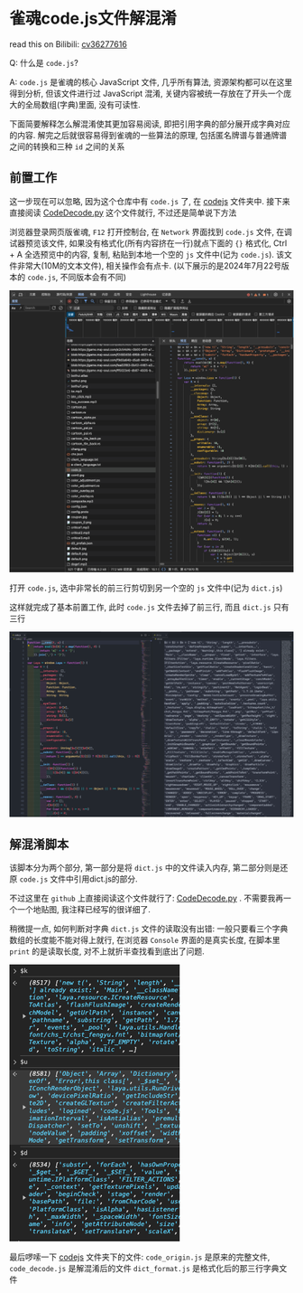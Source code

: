 # 雀魂code.js文件解混淆

read this on Bilibili: [cv36277616](https://www.bilibili.com/read/cv36277616)

Q: 什么是 `code.js`?

A: `code.js` 是雀魂的核心 JavaScript 文件, 几乎所有算法, 资源架构都可以在这里得到分析, 
但该文件进行过 JavaScript 混淆, 关键内容被统一存放在了开头一个庞大的全局数组(字典)里面, 没有可读性.

下面简要解释怎么解混淆使其更加容易阅读, 即把引用字典的部分展开成字典对应的内容.
解完之后就很容易得到雀魂的一些算法的原理, 包括匿名牌谱与普通牌谱之间的转换和三种 `id` 之间的关系

## 前置工作

这一步现在可以忽略, 因为这个仓库中有 `code.js` 了, 在 [codejs](../../codejs) 文件夹中.
接下来直接阅读 [CodeDecode.py](../../CodeDecode.py) 这个文件就行, 不过还是简单说下方法 

浏览器登录网页版雀魂, `F12` 打开控制台, 在 `Network` 界面找到 `code.js` 文件, 
在调试器预览该文件, 如果没有格式化(所有内容挤在一行)就点下面的 `{}` 格式化, Ctrl + A 全选预览中的内容, 
复制, 粘贴到本地一个空的 `js` 文件中(记为 `code.js`). 该文件非常大(10M的文本文件), 相关操作会有点卡. 
(以下展示的是2024年7月22号版本的 `code.js`, 不同版本会有不同)

![image1.png](./pic/image1.png)

打开 `code.js`, 选中非常长的前三行剪切到另一个空的 `js` 文件中(记为 `dict.js`)

这样就完成了基本前置工作, 此时 `code.js` 文件去掉了前三行, 而且 `dict.js` 只有三行

![image2.png](./pic/image2.png)

## 解混淆脚本

该脚本分为两个部分, 第一部分是将 `dict.js` 中的文件读入内存, 第二部分则是还原 `code.js` 文件中引用dict.js的部分.

不过这里在 `github` 上直接阅读这个文件就行了: [CodeDecode.py](../../CodeDecode.py) . 不需要我再一个一个地贴图, 我注释已经写的很详细了.

稍微提一点, 如何判断对字典 `dict.js` 文件的读取没有出错: 一般只要看三个字典数组的长度能不能对得上就行, 
在浏览器 `Console` 界面的是真实长度, 在脚本里 `print` 的是读取长度, 对不上就折半查找看到底出了问题.

![image3.png](./pic/image3.png)

最后啰嗦一下 [codejs](../../codejs) 文件夹下的文件: `code_origin.js` 是原来的完整文件, `code_decode.js` 是解混淆后的文件
`dict_format.js` 是格式化后的那三行字典文件
